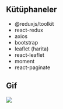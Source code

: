 ## Kütüphaneler

- @reduxjs/toolkit
- react-redux
- axios
- bootstrap
- leaflet (harita)
- react-leaflet
- moment
- react-paginate

## Gif

<img src="/public/radar-app-g.gif"/>

